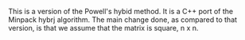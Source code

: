 This is a version of the Powell's hybid method.  It is a C++ port of
the Minpack hybrj algorithm.  The main change done, as compared to
that version, is that we assume that the matrix is square, n x n.
